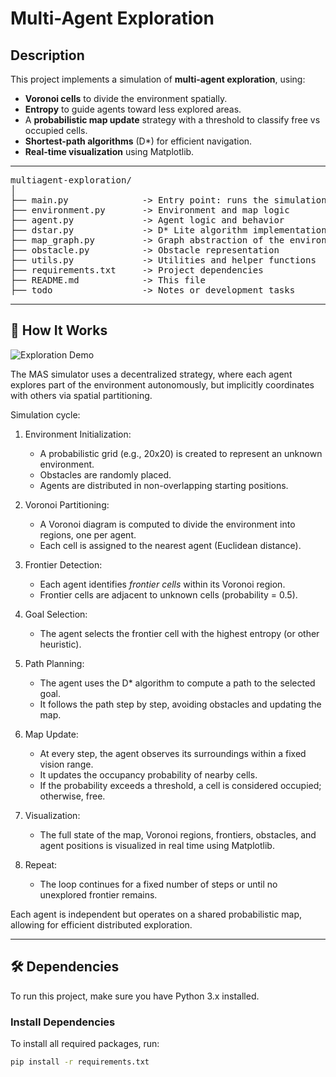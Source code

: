 # Multi-Agent Exploration

## Description
This project implements a simulation of **multi-agent exploration**, using:
- **Voronoi cells** to divide the environment spatially.
- **Entropy** to guide agents toward less explored areas.
- A **probabilistic map update** strategy with a threshold to classify free vs occupied cells.
- **Shortest-path algorithms** (D*) for efficient navigation.
- **Real-time visualization** using Matplotlib.

---
<pre>
multiagent-exploration/
│
├── main.py              -> Entry point: runs the simulation
├── environment.py       -> Environment and map logic
├── agent.py             -> Agent logic and behavior
├── dstar.py             -> D* Lite algorithm implementation
├── map_graph.py         -> Graph abstraction of the environment
├── obstacle.py          -> Obstacle representation
├── utils.py             -> Utilities and helper functions
├── requirements.txt     -> Project dependencies
├── README.md            -> This file
├── todo                 -> Notes or development tasks
</pre>

---

🧠 How It Works
----------------

![Exploration Demo](exploration.gif)

The MAS simulator uses a decentralized strategy, where each agent explores part of the environment autonomously,
but implicitly coordinates with others via spatial partitioning.

Simulation cycle:

1. Environment Initialization:
   - A probabilistic grid (e.g., 20x20) is created to represent an unknown environment.
   - Obstacles are randomly placed.
   - Agents are distributed in non-overlapping starting positions.

2. Voronoi Partitioning:
   - A Voronoi diagram is computed to divide the environment into regions, one per agent.
   - Each cell is assigned to the nearest agent (Euclidean distance).

3. Frontier Detection:
   - Each agent identifies *frontier cells* within its Voronoi region.
   - Frontier cells are adjacent to unknown cells (probability = 0.5).

4. Goal Selection:
   - The agent selects the frontier cell with the highest entropy (or other heuristic).

5. Path Planning:
   - The agent uses the D* algorithm to compute a path to the selected goal.
   - It follows the path step by step, avoiding obstacles and updating the map.

6. Map Update:
   - At every step, the agent observes its surroundings within a fixed vision range.
   - It updates the occupancy probability of nearby cells.
   - If the probability exceeds a threshold, a cell is considered occupied; otherwise, free.

7. Visualization:
   - The full state of the map, Voronoi regions, frontiers, obstacles, and agent positions
     is visualized in real time using Matplotlib.

8. Repeat:
   - The loop continues for a fixed number of steps or until no unexplored frontier remains.

Each agent is independent but operates on a shared probabilistic map, allowing for efficient distributed exploration.

---

## 🛠️ Dependencies

To run this project, make sure you have Python 3.x installed.

### Install Dependencies

To install all required packages, run:

```bash
pip install -r requirements.txt
